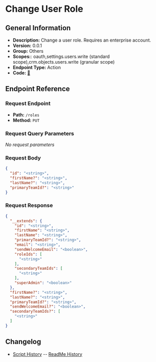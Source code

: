 # Change User Role

## General Information

- **Description:** Change a user role. Requires an enterprise account.
- **Version:** 0.0.1
- **Group:** Others
- **Scopes:**: oauth,settings.users.write (standard scope),crm.objects.users.write (granular scope)
- **Endpoint Type:** Action
- **Code:** [🔗](https://github.com/NangoHQ/integration-templates/tree/main/integrations/hubspot/actions/change-user-role.ts)

## Endpoint Reference

### Request Endpoint

- **Path:** `/roles`
- **Method:** `PUT`

### Request Query Parameters

_No request parameters_

### Request Body

```json
{
  "id": "<string>",
  "firstName?": "<string>",
  "lastName?": "<string>",
  "primaryTeamId?": "<string>"
}
```

### Request Response

```json
{
  "__extends": {
    "id": "<string>",
    "firstName": "<string>",
    "lastName": "<string>",
    "primaryTeamId?": "<string>",
    "email": "<string>",
    "sendWelcomeEmail": "<boolean>",
    "roleIds": [
      "<string>"
    ],
    "secondaryTeamIds": [
      "<string>"
    ],
    "superAdmin": "<boolean>"
  },
  "firstName?": "<string>",
  "lastName?": "<string>",
  "primaryTeamId?": "<string>",
  "sendWelcomeEmail?": "<boolean>",
  "secondaryTeamIds?": [
    "<string>"
  ]
}
```

## Changelog

- [Script History](https://github.com/NangoHQ/integration-templates/commits/main/integrations/hubspot/actions/change-user-role.ts)
-- [ReadMe History](https://github.com/NangoHQ/integration-templates/commits/main/integrations/hubspot/actions/change-user-role.md)

